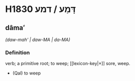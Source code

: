 # H1830 דָּמַע / דמע

## dâmaʻ

_(daw-mah' | daw-MA | da-MA)_

### Definition

verb; a primitive root; to weep; [[lexicon-key|×]] sore, weep.

- (Qal) to weep
